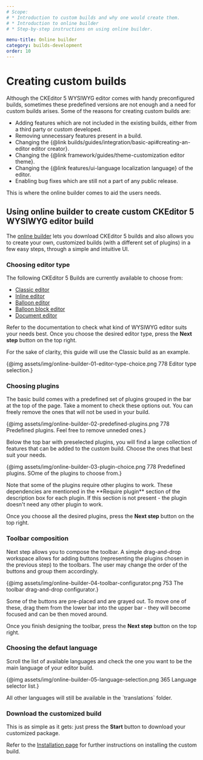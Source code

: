 ```yaml
---
# Scope:
# * Introduction to custom builds and why one would create them.
# * Introduction to online builder
# * Step-by-step instructions on using online builder.

menu-title: Online builder
category: builds-development
order: 10
---
```


# Creating custom builds

Although the CKEditor 5 WYSIWYG editor comes with handy preconfigured builds, sometimes these predefined versions are not enough and a need for custom builds arises. Some of the reasons for creating custom builds are:

* Adding features which are not included in the existing builds, either from a third party or custom developed.
* Removing unnecessary features present in a build.
* Changing the {@link builds/guides/integration/basic-api#creating-an-editor editor creator}.
* Changing the {@link framework/guides/theme-customization editor theme}.
* Changing the {@link features/ui-language localization language} of the editor.
* Enabling bug fixes which are still not a part of any public release.

This is where the online builder comes to aid the users needs.

## Using online builder to create custom CKEditor 5 WYSIWYG editor build

The [online builder](https://ckeditor.com/ckeditor-5/online-builder/) lets you download CKEditor 5 builds and also allows you to create your own, customized builds (with a different set of plugins) in a few easy steps, through a simple and intuitive UI.

### Choosing editor type

The following CKEditor 5 Builds are currently available to choose from:

 * [Classic editor](https://ckeditor.com/docs/ckeditor5/latest/builds/guides/overview.html#classic-editor)
 * [Inline editor](https://ckeditor.com/docs/ckeditor5/latest/builds/guides/overview.html#inline-editor)
 * [Balloon editor](https://ckeditor.com/docs/ckeditor5/latest/builds/guides/overview.html#balloon-editor)
 * [Balloon block editor](https://ckeditor.com/docs/ckeditor5/latest/builds/guides/overview.html#balloon-block-editor)
 * [Document editor](https://ckeditor.com/docs/ckeditor5/latest/builds/guides/overview.html#document-editor)

 Refer to the documentation to check what kind of WYSIWYG editor suits your needs best. Once you choose the desired editor type, press the **Next step** button on the top right.

 For the sake of clarity, this guide will use the Classic build as an example.

 {@img assets/img/online-builder-01-editor-type-choice.png 778 Editor type selection.}

 <!-- What do the numbers stand for in the image link? Nevermind, figured it all myself -->

### Choosing plugins

The basic build comes with a predefined set of plugins grouped in the bar at the top of the page. Take a moment to check these options out. You can freely remove the ones that will not be used in your build.

{@img assets/img/online-builder-02-predefined-plugins.png 778 Predefined plugins. Feel free to remove unneded ones.}

Below the top bar with preselected plugins, you will find a large collection of features that can be added to the custom build. Choose the ones that best suit your needs.

{@img assets/img/online-builder-03-plugin-choice.png 778 Predefined plugins. SOme of the plugins to choose from.}

<info-box hint>
	Note that some of the plugins require other plugins to work. These dependencies are mentioned in the **Require plugin** section of the description box for each plugin. If this section is not present - the plugin doesn't need any other plugin to work.
</info-box>

Once you choose all the desired plugins, press the **Next step** button on the top right.

### Toolbar composition

Next step allows you to compose the toolbar. A simple drag-and-drop workspace allows for adding buttons (representing the plugins chosen in the previous step) to the toolbars. The user may change the order of the buttons and group them accordingly.

{@img assets/img/online-builder-04-toolbar-configurator.png 753 The toolbar drag-and-drop configurator.}

<info-box hint>
	Some of the buttons are pre-placed and are grayed out. To move one of these, drag them from the lower bar into the upper bar - they will become focused and can be then moved around.
</info-box>

Once you finish designing the toolbar, press the **Next step** button on the top right.

### Choosing the defaut language

Scroll the list of available languages and check the one you want to be the main language of your editor build.

{@img assets/img/online-builder-05-language-selection.png 365 Language selector list.}

<info-box hint>
	All other languages will still be available in the `translations` folder.
</info-box>

### Download the customized build

This is as simple as it gets: just press the **Start** button to download your customized package.

Refer to the [Installation page](https://ckeditor.com/docs/ckeditor5/latest/builds/guides/integration/installation.html#zip-download) for further instructions on installing the custom build.


